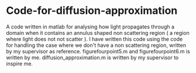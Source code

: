 # Code-for-diffusion-approximation
A code written in matlab for analysing how light propagates through a domain when it contains an annulus shaped non scattering region ( a region where light does not not scatter ). I have written this code using the code for handling the case where we don't have a non scattering region, written by my supervisor as reference. figurefourpoint5.m and figurefourpoint6.m is written by me. diffusion_approximation.m is written by my supervisor to inspire me.
